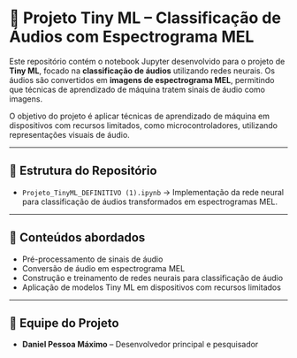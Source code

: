 # 🧠 Projeto Tiny ML – Classificação de Áudios com Espectrograma MEL

Este repositório contém o notebook Jupyter desenvolvido para o projeto de **Tiny ML**, focado na **classificação de áudios** utilizando redes neurais. Os áudios são convertidos em **imagens de espectrograma MEL**, permitindo que técnicas de aprendizado de máquina tratem sinais de áudio como imagens.

O objetivo do projeto é aplicar técnicas de aprendizado de máquina em dispositivos com recursos limitados, como microcontroladores, utilizando representações visuais de áudio.

---

## 📂 Estrutura do Repositório

* `Projeto_TinyML_DEFINITIVO (1).ipynb` → Implementação da rede neural para classificação de áudios transformados em espectrogramas MEL.

---

## 🧠 Conteúdos abordados

* Pré-processamento de sinais de áudio
* Conversão de áudio em espectrograma MEL
* Construção e treinamento de redes neurais para classificação de áudio
* Aplicação de modelos Tiny ML em dispositivos com recursos limitados

---

## 👥 Equipe do Projeto

* **Daniel Pessoa Máximo** – Desenvolvedor principal e pesquisador
